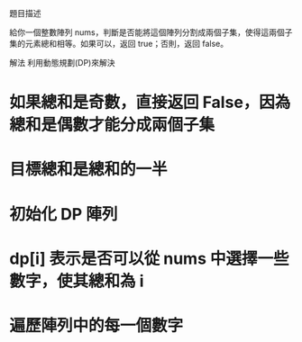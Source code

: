 題目描述

給你一個整數陣列 nums，判斷是否能將這個陣列分割成兩個子集，使得這兩個子集的元素總和相等。如果可以，返回 true；否則，返回 false。

解法
利用動態規劃(DP)來解決
# 如果總和是奇數，直接返回 False，因為總和是偶數才能分成兩個子集
# 目標總和是總和的一半
# 初始化 DP 陣列
# dp[i] 表示是否可以從 nums 中選擇一些數字，使其總和為 i
# 遍歷陣列中的每一個數字